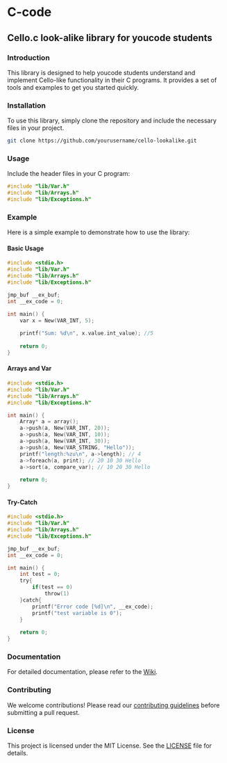 # C-code

## Cello.c look-alike library for youcode students

### Introduction

This library is designed to help youcode students understand and implement Cello-like functionality in their C programs. It provides a set of tools and examples to get you started quickly.

### Installation

To use this library, simply clone the repository and include the necessary files in your project.

```sh
git clone https://github.com/yourusername/cello-lookalike.git
```

### Usage

Include the header files in your C program:

```c
#include "lib/Var.h"
#include "lib/Arrays.h"
#include "lib/Exceptions.h"
```

### Example

Here is a simple example to demonstrate how to use the library:

#### Basic Usage

```c
#include <stdio.h>
#include "lib/Var.h"
#include "lib/Arrays.h"
#include "lib/Exceptions.h"

jmp_buf __ex_buf;
int __ex_code = 0;

int main() {
    var x = New(VAR_INT, 5);
    
    printf("Sum: %d\n", x.value.int_value); //5
    
    return 0;
}
```

#### Arrays and Var

```c
#include <stdio.h>
#include "lib/Var.h"
#include "lib/Arrays.h"
#include "lib/Exceptions.h"

int main() {
    Array* a = array();
    a->push(a, New(VAR_INT, 20));
    a->push(a, New(VAR_INT, 10));
    a->push(a, New(VAR_INT, 30));
    a->push(a, New(VAR_STRING, "Hello"));
    printf("length:%zu\n", a->length); // 4
    a->foreach(a, print); // 20 10 30 Hello
    a->sort(a, compare_var); // 10 20 30 Hello
    
    return 0;
}
```

#### Try-Catch

```c
#include <stdio.h>
#include "lib/Var.h"
#include "lib/Arrays.h"
#include "lib/Exceptions.h"

jmp_buf __ex_buf;
int __ex_code = 0;

int main() {
    int test = 0;
    try{
        if(test == 0)
            throw(1)
    }catch{
        printf("Error code [%d]\n", __ex_code);
        printf("test variable is 0");
    }
    
    return 0;
}
```

### Documentation

For detailed documentation, please refer to the [Wiki](https://github.com/yourusername/cello-lookalike/wiki).

### Contributing

We welcome contributions! Please read our [contributing guidelines](https://github.com/yourusername/cello-lookalike/blob/main/CONTRIBUTING.md) before submitting a pull request.

### License

This project is licensed under the MIT License. See the [LICENSE](https://github.com/yourusername/cello-lookalike/blob/main/LICENSE) file for details.